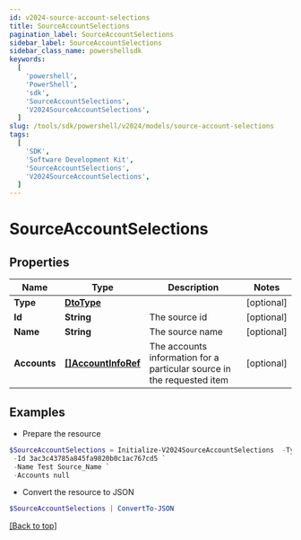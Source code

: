 ```yaml
---
id: v2024-source-account-selections
title: SourceAccountSelections
pagination_label: SourceAccountSelections
sidebar_label: SourceAccountSelections
sidebar_class_name: powershellsdk
keywords:
  [
    'powershell',
    'PowerShell',
    'sdk',
    'SourceAccountSelections',
    'V2024SourceAccountSelections',
  ]
slug: /tools/sdk/powershell/v2024/models/source-account-selections
tags:
  [
    'SDK',
    'Software Development Kit',
    'SourceAccountSelections',
    'V2024SourceAccountSelections',
  ]
---
```


# SourceAccountSelections

## Properties

| Name | Type | Description | Notes |
| --- | --- | --- | --- |
| **Type** | [**DtoType**](dto-type) |  | [optional] |
| **Id** | **String** | The source id | [optional] |
| **Name** | **String** | The source name | [optional] |
| **Accounts** | [**[]AccountInfoRef**](account-info-ref) | The accounts information for a particular source in the requested item | [optional] |

## Examples

- Prepare the resource

```powershell
$SourceAccountSelections = Initialize-V2024SourceAccountSelections  -Type null `
 -Id 3ac3c43785a845fa9820b0c1ac767cd5 `
 -Name Test Source_Name `
 -Accounts null
```

- Convert the resource to JSON

```powershell
$SourceAccountSelections | ConvertTo-JSON
```

[[Back to top]](#)
